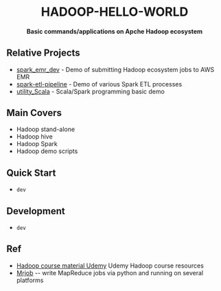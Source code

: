 <h1 align="center">HADOOP-HELLO-WORLD</h1>
<h4 align="center">Basic commands/applications on Apche Hadoop ecosystem </h4>

## Relative Projects 
* [spark_emr_dev](https://github.com/yennanliu/spark_emr_dev) - Demo of submitting Hadoop ecosystem jobs to AWS EMR
* [spark-etl-pipeline](https://github.com/yennanliu/spark-etl-pipeline) - Demo of various Spark ETL processes
* [utility_Scala](https://github.com/yennanliu/utility_Scala) - Scala/Spark programming basic demo 

## Main Covers  

- Hadoop stand-alone 
- Hadoop hive
- Hadoop Spark  
- Hadoop demo scripts 

## Quick Start 
- `dev`

## Development 
- `dev`

## Ref 
- [Hadoop course material Udemy](https://sundog-education.com/hadoop-materials/) Udemy Hadoop course resources
- [Mrjob](https://mrjob.readthedocs.io/en/latest/) -- write MapReduce jobs via python and running on several platforms

